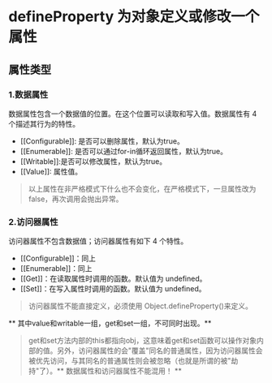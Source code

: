# defineProperty 为对象定义或修改一个属性

## 属性类型

### 1.数据属性

数据属性包含一个数据值的位置。在这个位置可以读取和写入值。数据属性有 4 个描述其行为的特性。

- [[Configurable]]: 是否可以删除属性，默认为true。
- [[Enumerable]]: 是否可以通过for-in循环返回属性，默认为true。
- [[Writable]]:是否可以修改属性，默认为true。
- [[Value]]: 属性值。

> 以上属性在非严格模式下什么也不会变化，在严格模式下，一旦属性改为false，再次调用会抛出异常。

### 2.访问器属性

访问器属性不包含数据值；访问器属性有如下 4 个特性。

- [[Configurable]]：同上
- [[Enumerable]]：同上
- [[Get]]：在读取属性时调用的函数。默认值为 undefined。
- [[Set]]：在写入属性时调用的函数。默认值为 undefined。

> 访问器属性不能直接定义，必须使用 Object.defineProperty()来定义。


** 其中value和writable一组，get和set一组，不可同时出现。**

> get和set方法内部的this都指向obj，这意味着get和set函数可以操作对象内部的值。另外，访问器属性的会"覆盖"同名的普通属性，因为访问器属性会被优先访问，与其同名的普通属性则会被忽略（也就是所谓的被"劫持"了）。** 数据属性和访问器属性不能混用！ **
